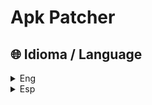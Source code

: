 # Apk Patcher

## 🌐 Idioma / Language

<details>
<summary>Eng</summary>

## Apk Patcher

**Apk Patcher** allows you to apply **Revanced** or **Inotia00** patches to any compatible APK.

### Requirements
- **Java 17+**
- Java-compatible operating system (Windows, macOS, Linux)

### Supported Apps (click to expand)

<details>
<summary>Streaming & Multimedia</summary>
- Crunchyroll
- YouTube
- YouTube Music
- Spotify
- Spotify Lite
- SoundCloud
- TikTok (Asia)
- Lightroom
- Piccoma
- Bandcamp
- Backdrops Wallpapers
</details>

<details>
<summary>Social & Communication</summary>
- Twitter
- Tumblr
- Reddit
- Messenger
- Instagram
- Facebook
- Joey for Reddit
- Boost for Reddit
- Rif is fun for Reddit
- Relay for Reddit
- Slide for Reddit
- Infinity for Reddit
- BaconReader for Reddit
</details>

<details>
<summary>Productivity & Utilities</summary>
- Amazon Shopping
- Duolingo
- HEX Editor
- Sync for Reddit
- Sync for Lemmy
- Opening Hours
- MyFitnessPal
- Google News
- Pixiv
- Willhaben
- Stocard
- WinRAR
- Photomath
- WarnWetter
- SwissID
- Irplus - Infrared Remote
- Sony | Sound Connect
- FinanzOnline
- NetGuard - no-root firewall
- Recorder
- Solid Explorer File Manager
- Digitales Amt
- SPB Serviceportal Bund
- TU Dortmund
- Yuka Food & Cosmetic Scanner
- Icon Pack Studio
- Meme Generator
- My Expenses
- NFC Tools
- Trakt
- Windy.app
- TickTick - Todo & Task List
- Mi Fitness
- Google Photos
</details>

</details>

<details>
<summary>Esp</summary>

## Apk Patcher

**Apk Patcher** te permite aplicar parches de **Revanced** o **Inotia00** a cualquier APK compatible.

### Requisitos
- **Java 17+**
- Sistema operativo compatible con Java (Windows, macOS, Linux)

### Aplicaciones compatibles (clic para expandir)

<details>
<summary>Streaming y Multimedia</summary>
- Crunchyroll
- YouTube
- YouTube Music
- Spotify
- Spotify Lite
- SoundCloud
- TikTok (Asia)
- Lightroom
- Piccoma
- Bandcamp
- Fondos de pantalla Backdrops
</details>

<details>
<summary>Redes Sociales y Comunicación</summary>
- Twitter
- Tumblr
- Reddit
- Messenger
- Instagram
- Facebook
- Joey for Reddit
- Boost for Reddit
- Rif is fun for Reddit
- Relay for Reddit
- Slide for Reddit
- Infinity for Reddit
- BaconReader for Reddit
</details>

<details>
<summary>Productividad y Utilidades</summary>
- Amazon Shopping
- Duolingo
- HEX Editor
- Sync for Reddit
- Sync for Lemmy
- Opening Hours
- MyFitnessPal
- Google News
- Pixiv
- Willhaben
- Stocard
- WinRAR
- Photomath
- WarnWetter
- SwissID
- Irplus - Infrared Remote
- Sony | Sound Connect
- FinanzOnline
- NetGuard - firewall sin root
- Recorder
- Solid Explorer File Manager
- Digitales Amt
- SPB Serviceportal Bund
- TU Dortmund
- Yuka Food & Cosmetic Scanner
- Icon Pack Studio
- Generador de memes
- My Expenses
- NFC Tools
- Trakt
- Windy.app
- TickTick - Todo & Lista de tareas
- Mi Fitness
- Google Photos
</details>

</details>
